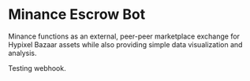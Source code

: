 # Minance Escrow Bot

Minance functions as an external, peer-peer marketplace exchange for Hypixel Bazaar assets while also providing simple data visualization and analysis. 

Testing webhook.
